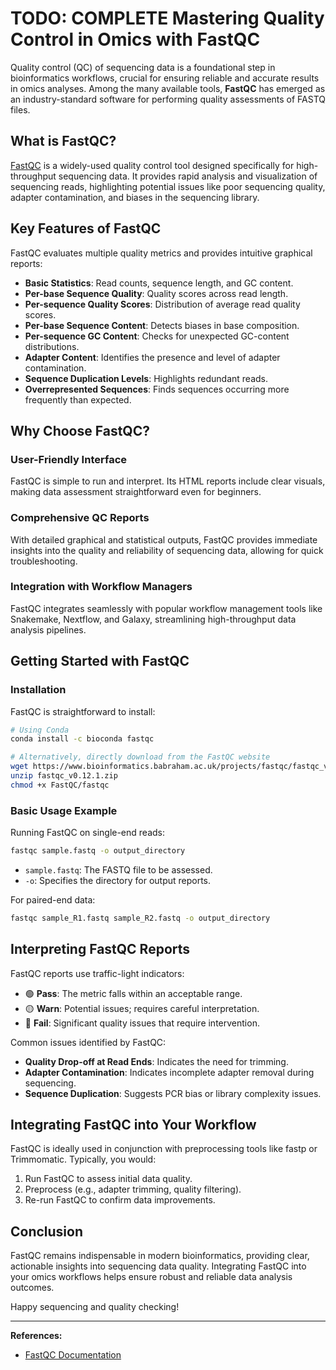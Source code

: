 # TODO: COMPLETE Mastering Quality Control in Omics with FastQC

Quality control (QC) of sequencing data is a foundational step in bioinformatics workflows, crucial for ensuring reliable and accurate results in omics analyses. Among the many available tools, **FastQC** has emerged as an industry-standard software for performing quality assessments of FASTQ files.

## What is FastQC?

[FastQC](https://www.bioinformatics.babraham.ac.uk/projects/fastqc/) is a widely-used quality control tool designed specifically for high-throughput sequencing data. It provides rapid analysis and visualization of sequencing reads, highlighting potential issues like poor sequencing quality, adapter contamination, and biases in the sequencing library.

## Key Features of FastQC

FastQC evaluates multiple quality metrics and provides intuitive graphical reports:

- **Basic Statistics**: Read counts, sequence length, and GC content.
- **Per-base Sequence Quality**: Quality scores across read length.
- **Per-sequence Quality Scores**: Distribution of average read quality scores.
- **Per-base Sequence Content**: Detects biases in base composition.
- **Per-sequence GC Content**: Checks for unexpected GC-content distributions.
- **Adapter Content**: Identifies the presence and level of adapter contamination.
- **Sequence Duplication Levels**: Highlights redundant reads.
- **Overrepresented Sequences**: Finds sequences occurring more frequently than expected.

## Why Choose FastQC?

### User-Friendly Interface
FastQC is simple to run and interpret. Its HTML reports include clear visuals, making data assessment straightforward even for beginners.

### Comprehensive QC Reports
With detailed graphical and statistical outputs, FastQC provides immediate insights into the quality and reliability of sequencing data, allowing for quick troubleshooting.

### Integration with Workflow Managers
FastQC integrates seamlessly with popular workflow management tools like Snakemake, Nextflow, and Galaxy, streamlining high-throughput data analysis pipelines.

## Getting Started with FastQC

### Installation
FastQC is straightforward to install:

```bash
# Using Conda
conda install -c bioconda fastqc

# Alternatively, directly download from the FastQC website
wget https://www.bioinformatics.babraham.ac.uk/projects/fastqc/fastqc_v0.12.1.zip
unzip fastqc_v0.12.1.zip
chmod +x FastQC/fastqc
```

### Basic Usage Example

Running FastQC on single-end reads:

```bash
fastqc sample.fastq -o output_directory
```

- `sample.fastq`: The FASTQ file to be assessed.
- `-o`: Specifies the directory for output reports.

For paired-end data:

```bash
fastqc sample_R1.fastq sample_R2.fastq -o output_directory
```

## Interpreting FastQC Reports

FastQC reports use traffic-light indicators:

- 🟢 **Pass**: The metric falls within an acceptable range.
- 🟡 **Warn**: Potential issues; requires careful interpretation.
- 🔴 **Fail**: Significant quality issues that require intervention.

Common issues identified by FastQC:
- **Quality Drop-off at Read Ends**: Indicates the need for trimming.
- **Adapter Contamination**: Indicates incomplete adapter removal during sequencing.
- **Sequence Duplication**: Suggests PCR bias or library complexity issues.

## Integrating FastQC into Your Workflow

FastQC is ideally used in conjunction with preprocessing tools like fastp or Trimmomatic. Typically, you would:

1. Run FastQC to assess initial data quality.
2. Preprocess (e.g., adapter trimming, quality filtering).
3. Re-run FastQC to confirm data improvements.

## Conclusion

FastQC remains indispensable in modern bioinformatics, providing clear, actionable insights into sequencing data quality. Integrating FastQC into your omics workflows helps ensure robust and reliable data analysis outcomes.

Happy sequencing and quality checking!

---

**References:**

- [FastQC Documentation](https://www.bioinformatics.babraham.ac.uk/projects/fastqc/)